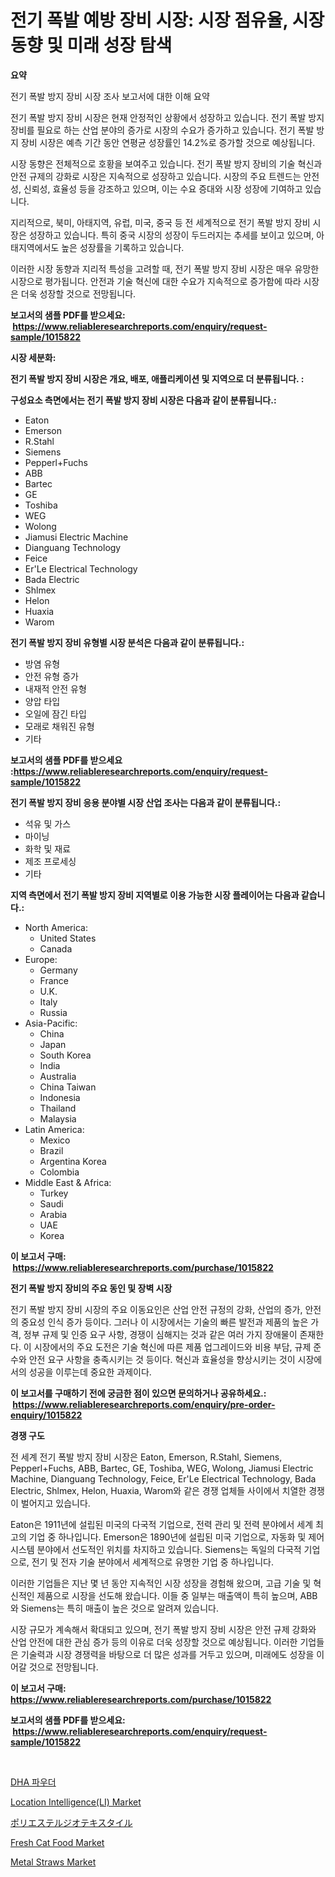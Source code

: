 <p><h1>전기 폭발 예방 장비 시장: 시장 점유율, 시장 동향 및 미래 성장 탐색</h1></p><p><strong>요약</strong></p>
<p><p>전기 폭발 방지 장비 시장 조사 보고서에 대한 이해 요약</p><p>전기 폭발 방지 장비 시장은 현재 안정적인 상황에서 성장하고 있습니다. 전기 폭발 방지 장비를 필요로 하는 산업 분야의 증가로 시장의 수요가 증가하고 있습니다. 전기 폭발 방지 장비 시장은 예측 기간 동안 연평균 성장률인 14.2%로 증가할 것으로 예상됩니다.</p><p>시장 동향은 전체적으로 호황을 보여주고 있습니다. 전기 폭발 방지 장비의 기술 혁신과 안전 규제의 강화로 시장은 지속적으로 성장하고 있습니다. 시장의 주요 트렌드는 안전성, 신뢰성, 효율성 등을 강조하고 있으며, 이는 수요 증대와 시장 성장에 기여하고 있습니다.</p><p>지리적으로, 북미, 아태지역, 유럽, 미국, 중국 등 전 세계적으로 전기 폭발 방지 장비 시장은 성장하고 있습니다. 특히 중국 시장의 성장이 두드러지는 추세를 보이고 있으며, 아태지역에서도 높은 성장률을 기록하고 있습니다.</p><p>이러한 시장 동향과 지리적 특성을 고려할 때, 전기 폭발 방지 장비 시장은 매우 유망한 시장으로 평가됩니다. 안전과 기술 혁신에 대한 수요가 지속적으로 증가함에 따라 시장은 더욱 성장할 것으로 전망됩니다.</p></p>
<p><strong>보고서의 샘플 PDF를 받으세요: &nbsp;<a href="https://www.reliableresearchreports.com/enquiry/request-sample/1015822">https://www.reliableresearchreports.com/enquiry/request-sample/1015822</a></strong></p>
<p><strong>시장 세분화:</strong></p>
<p><strong> 전기 폭발 방지 장비 시장은 개요, 배포, 애플리케이션 및 지역으로 더 분류됩니다. :</strong></p>
<p><strong>구성요소 측면에서는 전기 폭발 방지 장비 시장은 다음과 같이 분류됩니다.:</strong></p>
<p><ul><li>Eaton</li><li>Emerson</li><li>R.Stahl</li><li>Siemens</li><li>Pepperl+Fuchs</li><li>ABB</li><li>Bartec</li><li>GE</li><li>Toshiba</li><li>WEG</li><li>Wolong</li><li>Jiamusi Electric Machine</li><li>Dianguang Technology</li><li>Feice</li><li>Er'Le Electrical Technology</li><li>Bada Electric</li><li>Shlmex</li><li>Helon</li><li>Huaxia</li><li>Warom</li></ul></p>
<p><strong> 전기 폭발 방지 장비 유형별 시장 분석은 다음과 같이 분류됩니다.:</strong></p>
<p><ul><li>방염 유형</li><li>안전 유형 증가</li><li>내재적 안전 유형</li><li>양압 타입</li><li>오일에 잠긴 타입</li><li>모래로 채워진 유형</li><li>기타</li></ul></p>
<p><strong>보고서의 샘플 PDF를 받으세요 :<a href="https://www.reliableresearchreports.com/enquiry/request-sample/1015822">https://www.reliableresearchreports.com/enquiry/request-sample/1015822</a></strong></p>
<p><strong> 전기 폭발 방지 장비 응용 분야별 시장 산업 조사는 다음과 같이 분류됩니다.:</strong></p>
<p><ul><li>석유 및 가스</li><li>마이닝</li><li>화학 및 재료</li><li>제조 프로세싱</li><li>기타</li></ul></p>
<p><strong>지역 측면에서 전기 폭발 방지 장비 지역별로 이용 가능한 시장 플레이어는 다음과 같습니다.:</strong></p>
<p><ul>
    <li>
        North America:
        <ul>
            <li>United States</li>
            <li>Canada</li>
        </ul>
    </li>
    <li>
        Europe:
        <ul>
            <li>Germany</li>
            <li>France</li>
            <li>U.K.</li>
            <li>Italy</li>
            <li>Russia</li>
        </ul>
    </li>
    <li>
        Asia-Pacific:
        <ul>
            <li>China</li>
            <li>Japan</li>
            <li>South Korea</li>
            <li>India</li>
            <li>Australia</li>
            <li>China Taiwan</li>
            <li>Indonesia</li>
            <li>Thailand</li>
            <li>Malaysia</li>
        </ul>
    </li>
    <li>
        Latin America:
        <ul>
            <li>Mexico</li>
            <li>Brazil</li>
            <li>Argentina Korea</li>
            <li>Colombia</li>
        </ul>
    </li>
    <li>
        Middle East & Africa:
        <ul>
            <li>Turkey</li>
            <li>Saudi</li>
            <li>Arabia</li>
            <li>UAE</li>
            <li>Korea</li>
        </ul>
    </li>
    </ul></p>
<p><strong>이 보고서 구매: &nbsp;<a href="https://www.reliableresearchreports.com/purchase/1015822">https://www.reliableresearchreports.com/purchase/1015822</a></strong></p>
<p><strong>전기 폭발 방지 장비의 주요 동인 및 장벽 시장</strong></p>
<p><p>전기 폭발 방지 장비 시장의 주요 이동요인은 산업 안전 규정의 강화, 산업의 증가, 안전의 중요성 인식 증가 등이다. 그러나 이 시장에서는 기술의 빠른 발전과 제품의 높은 가격, 정부 규제 및 인증 요구 사항, 경쟁이 심해지는 것과 같은 여러 가지 장애물이 존재한다. 이 시장에서의 주요 도전은 기술 혁신에 따른 제품 업그레이드와 비용 부담, 규제 준수와 안전 요구 사항을 충족시키는 것 등이다. 혁신과 효율성을 향상시키는 것이 시장에서의 성공을 이루는데 중요한 과제이다.</p></p>
<p><strong>이 보고서를 구매하기 전에 궁금한 점이 있으면 문의하거나 공유하세요.: &nbsp;<a href="https://www.reliableresearchreports.com/enquiry/pre-order-enquiry/1015822">https://www.reliableresearchreports.com/enquiry/pre-order-enquiry/1015822</a></strong></p>
<p><strong>경쟁 구도</strong></p>
<p><p>전 세계 전기 폭발 방지 장비 시장은 Eaton, Emerson, R.Stahl, Siemens, Pepperl+Fuchs, ABB, Bartec, GE, Toshiba, WEG, Wolong, Jiamusi Electric Machine, Dianguang Technology, Feice, Er'Le Electrical Technology, Bada Electric, Shlmex, Helon, Huaxia, Warom와 같은 경쟁 업체들 사이에서 치열한 경쟁이 벌어지고 있습니다. </p><p>Eaton은 1911년에 설립된 미국의 다국적 기업으로, 전력 관리 및 전력 분야에서 세계 최고의 기업 중 하나입니다. Emerson은 1890년에 설립된 미국 기업으로, 자동화 및 제어 시스템 분야에서 선도적인 위치를 차지하고 있습니다. Siemens는 독일의 다국적 기업으로, 전기 및 전자 기술 분야에서 세계적으로 유명한 기업 중 하나입니다.</p><p>이러한 기업들은 지난 몇 년 동안 지속적인 시장 성장을 경험해 왔으며, 고급 기술 및 혁신적인 제품으로 시장을 선도해 왔습니다. 이들 중 일부는 매출액이 특히 높으며, ABB와 Siemens는 특히 매출이 높은 것으로 알려져 있습니다. </p><p>시장 규모가 계속해서 확대되고 있으며, 전기 폭발 방지 장비 시장은 안전 규제 강화와 산업 안전에 대한 관심 증가 등의 이유로 더욱 성장할 것으로 예상됩니다. 이러한 기업들은 기술력과 시장 경쟁력을 바탕으로 더 많은 성과를 거두고 있으며, 미래에도 성장을 이어갈 것으로 전망됩니다.</p></p>
<p><strong>이 보고서 구매: &nbsp; <a href="https://www.reliableresearchreports.com/purchase/1015822">https://www.reliableresearchreports.com/purchase/1015822</a></strong></p>
<p><strong>보고서의 샘플 PDF를 받으세요: &nbsp;<a href="https://www.reliableresearchreports.com/enquiry/request-sample/1015822">https://www.reliableresearchreports.com/enquiry/request-sample/1015822</a></strong><strong></strong></p>
<p>&nbsp;</p>
<p><p><a href="https://github.com/hxzi07639916/Market-Research-Report-List-1/blob/main/4753617190430.md">DHA 파우더</a></p><p><a href="https://issuu.com/reportprime-2/docs/location-intelligenceli-market-size-2030.pptx">Location Intelligence(LI) Market</a></p><p><a href="https://github.com/ihabdkwlxs948/Market-Research-Report-List-1/blob/main/7793659190645.md">ポリエステルジオテキスタイル</a></p><p><a href="https://rainy-horn-d69.notion.site/Fresh-Cat-Food-Market-Furnish-Information-about-Market-Size-Market-Share-Market-Dynamics-and-Proj-e7ebd546514843eb8ef6b24b90c865c5">Fresh Cat Food Market</a></p><p><a href="https://github.com/Paul14Anderson63/Market-Research-Report-List-3/blob/main/metal-straws-market.md">Metal Straws Market</a></p></p>